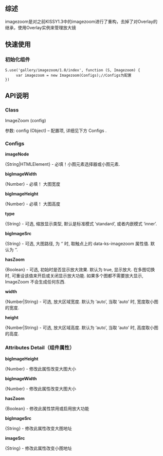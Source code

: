 ## 综述

imagezoom是对之前KISSY1.3中的imagezoom进行了重构，去掉了对Overlay的继承，使用Overlay实例来管理放大镜

## 快速使用

### 初始化组件

    S.use('gallery/imagezoom/1.0/index', function (S, Imagezoom) {
         var imagezoom = new Imagezoom(Configs);//Configs为配置
    })

## API说明

### Class

ImageZoom (config)

参数: config (Object) – 配置项, 详细见下方 Configs .

### Configs

**imageNode**

  {String|HTMLElement} - 必填！小图元素选择器或小图元素.

**bigImageWidth**

  {Number} - 必填！ 大图宽度

**bigImageHeight**

  {Number} - 必填！ 大图高度

**type**

  {String} - 可选, 缩放显示类型, 默认是标准模式 ‘standard’, 或者内嵌模式 ‘inner’.

**bigImageSrc**

  {String} - 可选, 大图路径, 为 ‘’ 时, 取触点上的 data-ks-imagezoom 属性值. 默认为 ‘’.

**hasZoom**

  {Boolean} - 可选, 初始时是否显示放大效果. 默认为 true, 显示放大. 在多图切换时, 可重设该值来开启或关闭显示放大功能. 如果多个图都不需要放大显示, ImageZoom 不会生成任何东西.

**width**

  {Number|String} - 可选, 放大区域宽度. 默认为 ‘auto’, 当取 ‘auto’ 时, 宽度取小图的宽度.

**height**

  {Number|String} - 可选, 放大区域高度. 默认为 ‘auto’, 当取 ‘auto’ 时, 高度取小图的高度.

### Attributes Detail（组件属性）

**bigImageHeight**

  {Number} - 修改此属性改变大图大小

**bigImageWidth**

  {Number} - 修改此属性改变大图大小

**hasZoom**

  {Boolean} - 修改此属性禁用或启用放大功能

**bigImageSrc**

  {String} - 修改此属性改变大图地址

**imageSrc**

  {String} - 修改此属性改变小图地址
